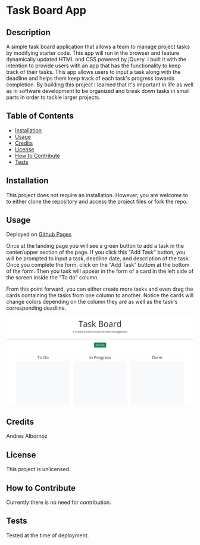 # Task Board App

## Description
A simple task board application that allows a team to manage project tasks by modifying starter code. This app will run in the browser and feature dynamically updated HTML and CSS powered by jQuery. I built it with the intention to provide users with an app that has the functionality to keep track of their tasks. This app allows users to input a task along with the deadline and helps them keep track of each task's progress towards completion. By building this project I learned that it's important in life as well as in software development to be organized and break down tasks in small parts in order to tackle larger projects.

## Table of Contents
- [Installation](#installation)
- [Usage](#usage)
- [Credits](#credits)
- [License](#license)
- [How to Contribute](#how-to-contribute)
- [Tests](#tests)

## Installation
This project does not require an installation. However, you are welcome to to either clone the repository and access the project files or fork the repo.

## Usage
Deployed on [Github Pages](https://andresalbornozgil.github.io/task-board-app/)

Once at the landing page you will see a green button to add a task in the center/upper section of the page. If you click this "Add Task" button, you will be prompted to input a task, deadline date, and description of the task. Once you complete the form, click on the "Add Task" buttom at the bottom of the form. Then you task will appear in the form of a card in the left side of the screen inside the "To do" column.

From this point forward, you can either create more tasks and even drag the cards containing the tasks from one column to another. Notice the cards will change colors depending on the column they are as well as the task's corresponding deadline.

![Image of Task Board App](assets/activity/task-board-app_cover.JPG)

## Credits
Andres Albornoz

## License
This project is unlicensed.

## How to Contribute
Currently there is no need for contribution.

## Tests
Tested at the time of deployment.
